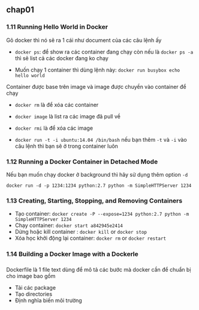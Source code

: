 ## chap01
### 1.11 Running Hello World in Docker
Gõ docker thì nó sẽ ra 1 cái như document của các câu lệnh ấy

- `docker ps`: để show ra các container đang chạy còn nếu là `docker ps -a` thì sẽ list cả các docker đang ko chạy

- Muốn chạy 1 container thì dùng lệnh này:
`docker run busybox echo hello world`

Container được base trên image và image được chuyền vào container để chạy

- `docker rm` là để xóa các container
- `docker image` là list ra các image đã pull về
- `docker rmi` là để xóa các image


- `docker run -t -i ubuntu:14.04 /bin/bash` nếu bạn thêm `-t` và `-i` vào câu lệnh thì bạn sẽ ở trong container luôn




### 1.12 Running a Docker Container in Detached Mode
Nếu bạn muốn chạy docker ở background thì hãy sử dụng thêm option `-d`

`docker run -d -p 1234:1234 python:2.7 python -m SimpleHTTPServer 1234`


### 1.13 Creating, Starting, Stopping, and Removing Containers
- Tạo container: `docker create -P --expose=1234 python:2.7 python -m SimpleHTTPServer 1234`
- Chạy container: `docker start a842945e2414`
- Dừng hoặc kill container : `docker kill` or `docker stop`
- Xóa học khởi động lại container: `docker rm` or `docker restart`

### 1.14 Building a Docker Image with a Dockerle
Dockerfile là 1 file text dùng để mô tả các bước mà docker cần để chuẩn bị cho image bao gồm
- Tải các package
- Tạo directories
- Định nghĩa biến môi trường